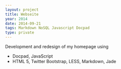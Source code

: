 ```yaml
---
layout: project
title: Webseite
year: 2014
date: 2014-09-21
tags: Markdown NoSQL Javascript Docpad
type: private
---
```


Development and redesign of my homepage using 

- Docpad, JavaScript
- HTML 5, Twitter Bootstrap, LESS, Markdown, Jade
